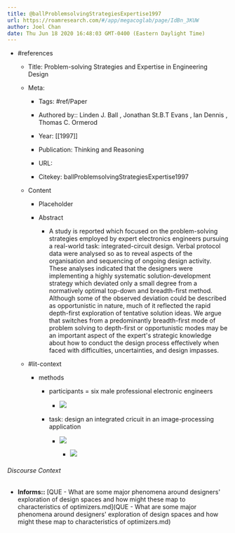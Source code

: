 ```yaml
---
title: @ballProblemsolvingStrategiesExpertise1997
url: https://roamresearch.com/#/app/megacoglab/page/IdBn_3KUW
author: Joel Chan
date: Thu Jun 18 2020 16:48:03 GMT-0400 (Eastern Daylight Time)
---
```


- #references

    - Title: Problem-solving Strategies and Expertise in Engineering Design

    - Meta:

        - Tags: #ref/Paper

        - Authored by::  Linden J. Ball ,  Jonathan St.B.T Evans ,  Ian Dennis ,  Thomas C. Ormerod

        - Year: [[1997]]

        - Publication: Thinking and Reasoning

        - URL:

        - Citekey: ballProblemsolvingStrategiesExpertise1997

    - Content

        - Placeholder

        - Abstract

            - A study is reported which focused on the problem-solving strategies employed by expert electronics engineers pursuing a real-world task: integrated-circuit design. Verbal protocol data were analysed so as to reveal aspects of the organisation and sequencing of ongoing design activity. These analyses indicated that the designers were implementing a highly systematic solution-development strategy which deviated only a small degree from a normatively optimal top-down and breadth-first method. Although some of the observed deviation could be described as opportunistic in nature, much of it reflected the rapid depth-first exploration of tentative solution ideas. We argue that switches from a predominantly breadth-first mode of problem solving to depth-first or opportunistic modes may be an important aspect of the expert's strategic knowledge about how to conduct the design process effectively when faced with difficulties, uncertainties, and design impasses.

    - #lit-context

        - methods

            - participants = six male professional electronic engineers

                - ![](https://firebasestorage.googleapis.com/v0/b/firescript-577a2.appspot.com/o/imgs%2Fapp%2Fmegacoglab%2FodYCb_6A29.png?alt=media&token=34052433-3e76-45bc-93bd-ac45b8928e23)

            - task: design an integrated cricuit in an image-processing application

                - ![](https://firebasestorage.googleapis.com/v0/b/firescript-577a2.appspot.com/o/imgs%2Fapp%2Fmegacoglab%2FV2o6tNKgSh.png?alt=media&token=1a36576a-f8a0-4cc2-9808-e2907079c5c9)

                    - ![](https://firebasestorage.googleapis.com/v0/b/firescript-577a2.appspot.com/o/imgs%2Fapp%2Fmegacoglab%2Ff59mGL3FoF.png?alt=media&token=7a801757-d8bc-40f0-9704-14537c0200bd)

###### Discourse Context

- **Informs::** [QUE - What are some major phenomena around designers' exploration of design spaces and how might these map to characteristics of optimizers.md](QUE - What are some major phenomena around designers' exploration of design spaces and how might these map to characteristics of optimizers.md)
